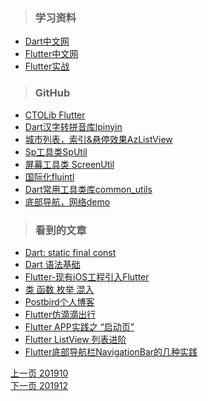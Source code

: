 > ### 学习资料

* [Dart中文网](https://www.dart-china.org)
* [Flutter中文网](https://flutterchina.club/)
* [Flutter实战](https://book.flutterchina.club/)


> ### GitHub

* [CTOLib Flutter](https://www.ctolib.com/categories/ca-689.html)
* [Dart汉字转拼音库lpinyin](https://github.com/flutterchina/lpinyin)  
* [城市列表，索引&悬停效果AzListView](https://github.com/flutterchina/azlistview)
* [Sp工具类SpUtil](https://github.com/Sky24n/flustars) 
* [屏幕工具类 ScreenUtil](https://github.com/Sky24n/flustars)  
* [国际化fluintl](https://github.com/Sky24n/fluintl)
* [Dart常用工具类库common_utils](https://github.com/Sky24n/common_utils)
* [底部导航，网络demo](https://github.com/ldlywt/flutter_demo)

   
> ### 看到的文章

* [Dart: static final const](https://www.jianshu.com/p/91c2511d104f)    
* [Dart 语法基础](https://blog.csdn.net/weixin_38570262/article/details/82630207)   
* [Flutter-现有iOS工程引入Flutter](https://juejin.im/post/5bda622f6fb9a022523c4da8)   
* [类 函数 枚举 混入](https://blog.csdn.net/shanyuu/article/details/82930749)   
* [Postbird个人博客](http://www.ptbird.cn/th-large.html)
* [Flutter仿滴滴出行](https://www.jianshu.com/p/f6d1206aa80a)
* [Flutter APP实践之 “启动页”](https://www.jianshu.com/p/fe6746ba3094)
* [Flutter ListView 列表进阶](https://www.jianshu.com/p/e6dafb114855)
* [Flutter底部导航栏NavigationBar的几种实践](https://www.jianshu.com/p/3bf61b805d11)






       

[上一页 201910](https://github.com/starainDou/DDYDayly/blob/master/2019/201910.md)     
[下一页 201912](https://github.com/starainDou/DDYDayly/blob/master/2019/2019012.md)